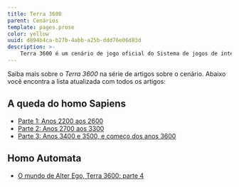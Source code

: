 ```yaml
---
title: Terra 3600
parent: Cenários
template: pages.prose
color: yellow
uuid: d894b4ca-b27b-4abb-a25b-ddd76e06d83d
description: >-
    Terra 3600 é um cenário de jogo oficial do Sistema de jogos de interpretação (RPG), Alter Ego.
---
```


Saiba mais sobre o *Terra 3600* na série de artigos sobre o cenário. Abaixo você encontra a lista atualizada com todos os artigos:

## A queda do homo Sapiens

- [Parte 1: Anos 2200 aos 2600](/artigos/2021/01/o-mundo-de-alter-ego-terra-3600-parte-1/)
- [Parte 2: Anos 2700 aos 3300](/artigos/2021/01/o-mundo-de-alter-ego-terra-3600-parte-2/)
- [Parte 3: Anos 3400 e 3500, e começo dos anos 3600](/artigos/2021/01/o-mundo-de-alter-ego-terra-3600-parte-3/)

## Homo Automata

- [O mundo de Alter Ego, Terra 3600: parte 4](/artigos/2021/01/o-mundo-de-alter-ego-terra-3600-parte-4/)
